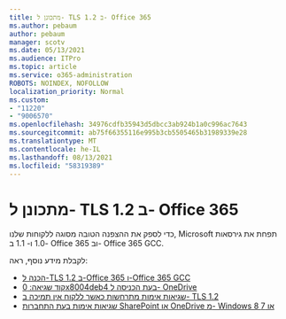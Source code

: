 ```yaml
---
title: מתכונן ל- TLS 1.2 ב- Office 365
ms.author: pebaum
author: pebaum
manager: scotv
ms.date: 05/13/2021
ms.audience: ITPro
ms.topic: article
ms.service: o365-administration
ROBOTS: NOINDEX, NOFOLLOW
localization_priority: Normal
ms.custom:
- "11220"
- "9006570"
ms.openlocfilehash: 34976cdfb35943d5dbcc3ab924b1a0c996ac7643
ms.sourcegitcommit: ab75f66355116e995b3cb5505465b31989339e28
ms.translationtype: MT
ms.contentlocale: he-IL
ms.lasthandoff: 08/13/2021
ms.locfileid: "58319389"
---
```

# <a name="preparing-for-tls-12-in-office-365"></a>מתכונן ל- TLS 1.2 ב- Office 365

כדי לספק את ההצפנה הטובה מסוגה ללקוחות שלנו, Microsoft תפחת את גירסאות 1.0 ו- 1.1 ב- Office 365 וב- Office 365 GCC. 

לקבלת מידע נוסף, ראה:

- [הכנה ל-TLS 1.2 ב-Office 365 ו-Office 365 GCC](https://docs.microsoft.com/microsoft-365/compliance/prepare-tls-1.2-in-office-365)
- [קוד שגיאה: 0x8004deb4 בעת הכניסה ל- OneDrive](https://support.microsoft.com/office/error-code-0x8004deb4-when-signing-in-to-onedrive-e8a8d97c-a87e-4dda-a67e-bae4fef05dcb)
- [שגיאות אימות מתרחשות כאשר ללקוח אין תמיכה ב- TLS 1.2](https://docs.microsoft.com/sharepoint/troubleshoot/administration/authentication-errors-tls12-support)
- [שגיאות אימות בעת התחברות SharePoint או OneDrive מ- Windows 8 או 7](https://docs.microsoft.com/sharepoint/troubleshoot/administration/authentication-errors-windows7)